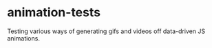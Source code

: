 # animation-tests
Testing various ways of generating gifs and videos off data-driven JS animations.
